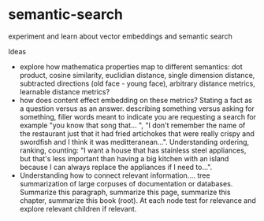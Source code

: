 # semantic-search
experiment and learn about vector embeddings and semantic search

Ideas
* explore how mathematica properties map to different semantics: dot product, cosine similarity, euclidian distance, single dimension distance, subtracted directions (old face - young face), arbitrary distance metrics, learnable distance metrics?
* how does content effect embedding on these metrics? Stating a fact as a question versus as an answer. describing something versus asking for something, filler words meant to indicate you are requesting a search for example "you know that song that... ", "I don't remember the name of the restaurant just that it had fried artichokes that were really crispy and swordfish and I think it was meditteranean...". Understanding ordering, ranking, counting: "I want a house that has stainless steel appliances, but that's less important than having a big kitchen with an island because I can always replace the appliances if I need to...".
* Understanding how to connect relevant information.... tree summarization of large corpuses of documentation or databases. Summarize this paragraph, summarize this page, summarize this chapter, summarize this book (root). At each node test for relevance and explore relevant children if relevant.
